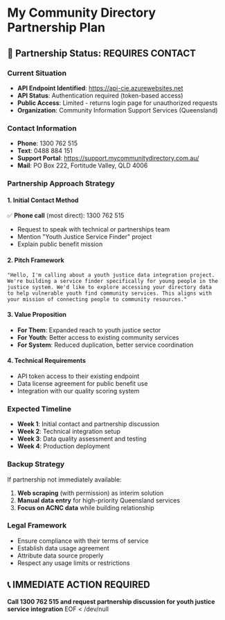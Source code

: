 # My Community Directory Partnership Plan

## 🎯 Partnership Status: **REQUIRES CONTACT**

### Current Situation
- **API Endpoint Identified**: https://api-cie.azurewebsites.net
- **API Status**: Authentication required (token-based access)
- **Public Access**: Limited - returns login page for unauthorized requests
- **Organization**: Community Information Support Services (Queensland)

### Contact Information
- **Phone**: 1300 762 515
- **Text**: 0488 884 151 
- **Support Portal**: https://support.mycommunitydirectory.com.au/
- **Mail**: PO Box 222, Fortitude Valley, QLD 4006

### Partnership Approach Strategy

#### 1. **Initial Contact Method**
✅ **Phone call** (most direct): 1300 762 515
- Request to speak with technical or partnerships team
- Mention "Youth Justice Service Finder" project
- Explain public benefit mission

#### 2. **Pitch Framework**
```
"Hello, I'm calling about a youth justice data integration project. 
We're building a service finder specifically for young people in the 
justice system. We'd like to explore accessing your directory data 
to help vulnerable youth find community services. This aligns with 
your mission of connecting people to community resources."
```

#### 3. **Value Proposition**
- **For Them**: Expanded reach to youth justice sector
- **For Youth**: Better access to existing community services
- **For System**: Reduced duplication, better service coordination

#### 4. **Technical Requirements**
- API token access to their existing endpoint
- Data license agreement for public benefit use
- Integration with our quality scoring system

### Expected Timeline
- **Week 1**: Initial contact and partnership discussion
- **Week 2**: Technical integration setup
- **Week 3**: Data quality assessment and testing
- **Week 4**: Production deployment

### Backup Strategy
If partnership not immediately available:
1. **Web scraping** (with permission) as interim solution
2. **Manual data entry** for high-priority Queensland services
3. **Focus on ACNC data** while building relationship

### Legal Framework
- Ensure compliance with their terms of service
- Establish data usage agreement
- Attribute data source properly
- Respect any usage limits or restrictions

## 📞 **IMMEDIATE ACTION REQUIRED**
**Call 1300 762 515 and request partnership discussion for youth justice service integration**
EOF < /dev/null